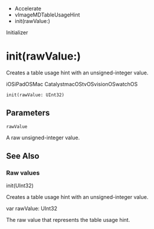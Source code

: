 

- Accelerate
- vImageMDTableUsageHint
-  init(rawValue:) 

Initializer

# init(rawValue:)

Creates a table usage hint with an unsigned-integer value.

iOSiPadOSMac CatalystmacOStvOSvisionOSwatchOS

``` source
init(rawValue: UInt32)
```

## Parameters 

`rawValue`  

A raw unsigned-integer value.

## See Also

### Raw values

init(UInt32)

Creates a table usage hint with an unsigned-integer value.

var rawValue: UInt32

The raw value that represents the table usage hint.

